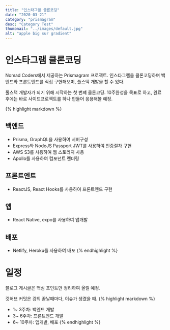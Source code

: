 ```yaml
---
title: "인스타그램 클론코딩"
date: "2020-03-21"
category: "prismagram"
desc: "Category Test"
thumbnail: "../images/default.jpg"
alt: "apple big sur gradient"
---
```


# 인스타그램 클론코딩

Nomad Coders에서 제공하는 Prismagram 프로젝트.
인스타그렘을 클론코딩하며 백엔드와 프론트엔드를 직접 구현해보며, 풀스택 개발을 할 수 있다.

풀스택 개발자가 되기 위해 시작하는 첫 번쨰 클론코딩.
10주완성을 목표로 하고, 완료 후에는 바로 사이드프로젝트를 하나 만들어 응용해볼 예정.

{% highlight markdown %}

## 백엔드

- Prisma, GraphQL을 사용하여 서버구성
- Express와 NodeJS Passport JWT를 사용하여 인증절차 구현
- AWS S3를 사용하여 웹 스토리지 사용
- Apollo를 사용하여 컴포넌트 렌더링

## 프론트엔트

- ReactJS, React Hooks를 사용하여 프론트엔드 구현

## 앱

- React Native, expo를 사용하여 앱개발

## 배포

- Netlify, Heroku를 사용하여 배포
  {% endhighlight %}

# 일정

블로그 게시글은 핵심 포인트만 정리하여 올릴 예정.

깃허브 커밋은 강의 끝날때마다, 이슈가 생겼을 때.
{% highlight markdown %}

- 1~ 3주차: 백엔드 개발
- 3~ 6주차: 프론트엔드 개발
- 6~ 10주차: 앱개발, 배포
  {% endhighlight %}
